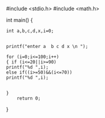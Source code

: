 #include <stdio.h>
#include <math.h>

int main()
{     
    
    int a,b,c,d,x,i=0;
    
    
    printf("enter a  b c d x \n ");
    
    for (i=0;i<=100;i++)
    { if (i<=20||i>=90)
    printf("%d ",i);
    else if((i>=50)&&(i<=70))
    printf("%d ",i);
        
        
    }
        return 0;
}        
    


